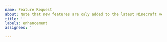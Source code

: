 ```yaml
---
name: Feature Request
about: Note that new features are only added to the latest Minecraft version.
title: ''
labels: enhancement
assignees: ''

---
```

